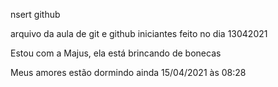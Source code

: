 nsert
github

arquivo da aula de git e github iniciantes feito no dia 13042021

Estou com a Majus, ela está brincando de bonecas


Meus amores estão dormindo ainda 15/04/2021 às 08:28
